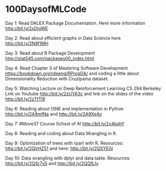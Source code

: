 # 100DaysofMLCode

Day 1: Read DALEX Package Documentation. Here more information http://bit.ly/2xDigWE

Day 2: Read about efficient graphs in Data Science here http://bit.ly/2N9f1MH

Day 3: Read about R Package Development http://stat545.com/packages00_index.html

Day 4: Read Chapter 3 of Mastering Software Development https://bookdown.org/rdpeng/RProgDA/ and coding a little about Dimensionality Reduction with Cruzipaina dataset. 

Day 5: Watching Lecture on Deep Reinforcement Learning CS 294 Berkeley Link on Youtube http://bit.ly/2zUYA3c and link on the slides of the video http://bit.ly/2zTfTl9

Day 6: Reading about tSNE and implementation in Python http://bit.ly/2A9mfNa and http://bit.ly/2A9Xe4o 

Day 7: #Move37 Course School of AI http://bit.ly/2x4kqhY 

Day 8: Reading and coding about Data Wrangling in R. 

Day 9: Optimization of trees with rpart with R. Resources: http://bit.ly/2QVHZ51 and here: http://bit.ly/2QSYEGl

Day 10: Data wrangling with dplyr and data.table. Resources: http://bit.ly/2QSr7vS and http://bit.ly/2QQfLIy


